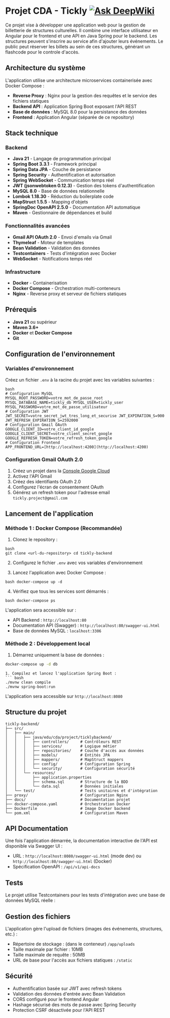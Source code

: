 # Projet CDA - Tickly [![Ask DeepWiki](https://deepwiki.com/badge.svg)](https://deepwiki.com/novaenebulae/Tickly-project-backend)

Ce projet vise à développer une application web pour la gestion de billetterie de structures culturelles. Il combine une
interface utilisateur en Angular pour le frontend et une API en Java Spring pour le backend.
Les structures peuvent s'inscrire au service afin d'ajouter leurs événements.
Le public peut réserver les billets au sein de ces structures, générant un flashcode pour le controle d'accès.

## Architecture du système

L'application utilise une architecture microservices containerisée avec Docker Compose :

- **Reverse Proxy** : Nginx pour la gestion des requêtes et le service des fichiers statiques
- **Backend API** : Application Spring Boot exposant l'API REST
- **Base de données** : MySQL 8.0 pour la persistance des données
- **Frontend** : Application Angular (séparée de ce repository)

## Stack technique

### Backend

- **Java 21** - Langage de programmation principal
- **Spring Boot 3.3.1** - Framework principal
- **Spring Data JPA** - Couche de persistance
- **Spring Security** - Authentification et autorisation
- **Spring WebSocket** - Communication temps réel
- **JWT (jsonwebtoken 0.12.3)** - Gestion des tokens d'authentification
- **MySQL 8.0** - Base de données relationnelle
- **Lombok 1.18.30** - Réduction du boilerplate code
- **MapStruct 1.5.5** - Mapping d'objets
- **SpringDoc OpenAPI 2.5.0** - Documentation API automatique
- **Maven** - Gestionnaire de dépendances et build

### Fonctionnalités avancées

- **Gmail API OAuth 2.0** - Envoi d'emails via Gmail
- **Thymeleaf** - Moteur de templates
- **Bean Validation** - Validation des données
- **Testcontainers** - Tests d'intégration avec Docker
- **WebSocket** - Notifications temps réel

### Infrastructure

- **Docker** - Containerisation
- **Docker Compose** - Orchestration multi-conteneurs
- **Nginx** - Reverse proxy et serveur de fichiers statiques

## Prérequis

- **Java 21** ou supérieur
- **Maven 3.6+**
- **Docker** et **Docker Compose**
- **Git**

## Configuration de l'environnement

### Variables d'environnement

Créez un fichier `.env` à la racine du projet avec les variables suivantes :

```
bash
# Configuration MySQL
MYSQL_ROOT_PASSWORD=votre_mot_de_passe_root MYSQL_DATABASE_NAME=tickly_db MYSQL_USER=tickly_user MYSQL_PASSWORD=votre_mot_de_passe_utilisateur
# Configuration JWT
JWT_SECRET=votre_secret_jwt_tres_long_et_securise JWT_EXPIRATION_S=900 JWT_REFRESH_EXPIRATION_S=2592000
# Configuration Gmail OAuth
GOOGLE_CLIENT_ID=votre_client_id_google GOOGLE_CLIENT_SECRET=votre_client_secret_google GOOGLE_REFRESH_TOKEN=votre_refresh_token_google
# Configuration Frontend
APP_FRONTEND_URL=[http://localhost:4200](http://localhost:4200)
``` 

### Configuration Gmail OAuth 2.0

1. Créez un projet dans la [Console Google Cloud](https://console.cloud.google.com/)
2. Activez l'API Gmail
3. Créez des identifiants OAuth 2.0
4. Configurez l'écran de consentement OAuth
5. Générez un refresh token pour l'adresse email `tickly.project@gmail.com`

## Lancement de l'application

### Méthode 1 : Docker Compose (Recommandée)

1. Clonez le repository :

```
bash 
git clone <url-du-repository> cd tickly-backend
``` 

2. Configurez le fichier `.env` avec vos variables d'environnement

3. Lancez l'application avec Docker Compose :

```
bash docker-compose up -d
``` 

4. Vérifiez que tous les services sont démarrés :

```
bash docker-compose ps
``` 

L'application sera accessible sur :

- API Backend : `http://localhost:80`
- Documentation API (Swagger) : `http://localhost:80/swagger-ui.html`
- Base de données MySQL : `localhost:3306`

### Méthode 2 : Développement local

1. Démarrez uniquement la base de données :

```bash
docker-compose up -d db
```

```
1. Compilez et lancez l'application Spring Boot :
``` bash
./mvnw clean compile
./mvnw spring-boot:run
```

L'application sera accessible sur `http://localhost:8080`

## Structure du projet

``` 
tickly-backend/
├── src/
│   ├── main/
│   │   ├── java/edu/cda/project/ticklybackend/
│   │   │   ├── controllers/     # Contrôleurs REST
│   │   │   ├── services/        # Logique métier
│   │   │   ├── repositories/    # Couche d'accès aux données
│   │   │   ├── models/          # Entités JPA
│   │   │   ├── mappers/         # MapStruct mappers
│   │   │   ├── config/          # Configuration Spring
│   │   │   └── security/        # Configuration sécurité
│   │   └── resources/
│   │       ├── application.properties
│   │       ├── schema.sql       # Structure de la BDD
│   │       └── data.sql         # Données initiales
│   └── test/                    # Tests unitaires et d'intégration
├── proxy/                       # Configuration Nginx
├── docs/                        # Documentation projet
├── docker-compose.yaml          # Orchestration Docker
├── Dockerfile                   # Image Docker backend
└── pom.xml                      # Configuration Maven
```

## API Documentation

Une fois l'application démarrée, la documentation interactive de l'API est disponible via Swagger UI :

- URL : `http://localhost:8080/swagger-ui.html` (mode dev) ou `http://localhost:80/swagger-ui.html` (Docker)
- Spécification OpenAPI : `/api/v1/api-docs`

## Tests

Le projet utilise Testcontainers pour les tests d'intégration avec une base de données MySQL réelle :

## Gestion des fichiers

L'application gère l'upload de fichiers (images des événements, structures, etc.) :

- Répertoire de stockage : (dans le conteneur) `/app/uploads`
- Taille maximale par fichier : 10MB
- Taille maximale de requête : 50MB
- URL de base pour l'accès aux fichiers statiques : `/static`

## Sécurité

- Authentification basée sur JWT avec refresh tokens
- Validation des données d'entrée avec Bean Validation
- CORS configuré pour le frontend Angular
- Hashage sécurisé des mots de passe avec Spring Security
- Protection CSRF désactivée pour l'API REST
